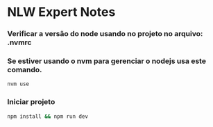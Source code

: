 # NLW Expert Notes

### Verificar a versão do node usando no projeto no arquivo: .nvmrc
### Se estiver usando o nvm para gerenciar o nodejs usa este comando.
```bash
nvm use
```

### Iniciar projeto
```bash
npm install && npm run dev
```

